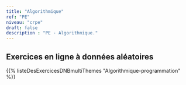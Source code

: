 ```yaml
---
title: "Algorithmique"
ref: "PE"
niveau: "crpe" 
draft: false
description : "PE - Algorithmique."
---
```


<h2 class="ui horizontal divider header">Exercices en ligne à données aléatoires</h2>

{{% listeDesExercicesDNBmultiThemes "Algorithmique-programmation" %}}
